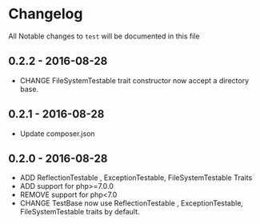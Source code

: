 # Changelog

All Notable changes to `test` will be documented in this file

## 0.2.2 - 2016-08-28

- CHANGE FileSystemTestable trait constructor now accept a directory base. 

## 0.2.1 - 2016-08-28

- Update composer.json

## 0.2.0 - 2016-08-28

- ADD ReflectionTestable , ExceptionTestable, FileSystemTestable Traits
- ADD support for php>=7.0.0
- REMOVE support for php<7.0
- CHANGE TestBase now use ReflectionTestable , ExceptionTestable, FileSystemTestable traits by default.
